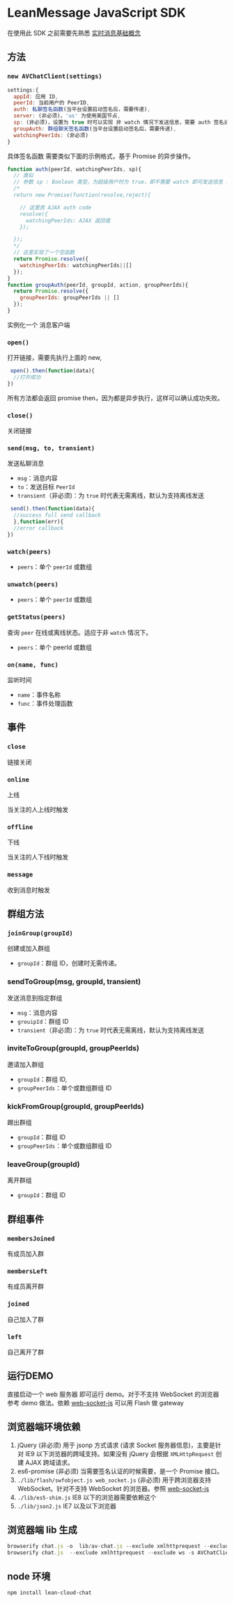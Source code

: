 # LeanMessage JavaScript SDK

在使用此 SDK 之前需要先熟悉 [实时消息基础概念](https://leancloud.cn/docs/realtime.html)

##  方法

### `new AVChatClient(settings)`

```javascript
settings:{
  appId: 应用 ID,
  peerId: 当前用户的 PeerID,
  auth: 私聊签名函数(当平台设置启动签名后，需要传递),
  server: (非必须)，'us' 为使用美国节点,
  sp: (非必须)，设置为 true 时可以实现 非 watch 情况下发送信息，需要 auth 签名进行相关设置
  groupAuth: 群组聊天签名函数(当平台设置启动签名后，需要传递),
  watchingPeerIds: (非必须)
}
```
具体签名函数 需要类似下面的示例格式，基于 Promise 的异步操作。

```javascript
function auth(peerId, watchingPeerIds, sp){
  // 类似
  // 参数 sp : Boolean 类型，为超级用户时为 true，即不需要 watch 即可发送信息 。
  /*
  return new Promise(function(resolve,reject){

    // 这里放 AJAX auth code
    resolve({
      watchingPeerIds: AJAX 返回值
    });

  });
  */
  // 这里实现了一个空函数
  return Promise.resolve({
    watchingPeerIds: watchingPeerIds||[]
  });
}
function groupAuth(peerId, groupId, action, groupPeerIds){
  return Promise.resolve({
    groupPeerIds: groupPeerIds || []
  });
}
```

实例化一个 消息客户端

### `open()`

打开链接，需要先执行上面的 new,

```javascript
 open().then(function(data){
  //打开成功
})
```

所有方法都会返回 promise then，因为都是异步执行，这样可以确认成功失败。

### `close()`

关闭链接

### `send(msg, to, transient)`

发送私聊消息

- `msg`：消息内容
- `to`：发送目标 `PeerId`
- `transient`（非必须)：为 `true` 时代表无需离线，默认为支持离线发送

```javascript
 send().then(function(data){
  //success full send callback
  },function(err){
  //error callback
})
```

### `watch(peers)`

- `peers`：单个 `peerId` 或数组

### `unwatch(peers)`

- `peers`：单个 `peerId` 或数组

### `getStatus(peers)`

查询 `peer` 在线或离线状态。适应于非 `watch` 情况下。

- `peers`：单个 peerId 或数组

### `on(name, func)`

监听时间

- `name`：事件名称
- `func`：事件处理函数

##  事件

### `close`

链接关闭

### `online`

上线

当关注的人上线时触发

### `offline`

下线

当关注的人下线时触发

### `message`

收到消息时触发

## 群组方法

### `joinGroup(groupId)`

创建或加入群组

- `groupId`：群组 ID，创建时无需传递。

### sendToGroup(msg, groupId, transient)

发送消息到指定群组

- `msg`：消息内容
- `grouipId`：群组 ID
- `transient`（非必须)：为 `true` 时代表无需离线，默认为支持离线发送

### inviteToGroup(groupId, groupPeerIds)

邀请加入群组

- `groupId`：群组 ID,
- `groupPeerIds`：单个或数组群组 ID

### kickFromGroup(groupId, groupPeerIds)

踢出群组

- `groupId`：群组 ID
- `groupPeerIds`：单个或数组群组 ID

### leaveGroup(groupId)

离开群组

- `groupId`：群组 ID

## 群组事件

### `membersJoined`

有成员加入群

### `membersLeft`

有成员离开群

### `joined`

自己加入了群

### `left`

自己离开了群

## 运行DEMO

直接启动一个 web 服务器 即可运行 demo。对于不支持 WebSocket 的浏览器 参考 demo 做法。依赖 <a href="https://github.com/gimite/web-socket-js">web-socket-js</a> 可以用 Flash 做 gateway

## 浏览器端环境依赖

1. jQuery (非必须)  用于 jsonp 方式请求 (请求 Socket 服务器信息)，主要是针对 IE9 以下浏览器的跨域支持。如果没有 jQuery 会根据 `XMLHttpRequest` 创建 AJAX 跨域请求。
2. es6-promise (非必须) 当需要签名认证的时候需要，是一个 Promise 接口。
3. `./lib/flash/swfobject.js web_socket.js` (非必须) 用于跨浏览器支持 WebSocket。针对不支持 WebSocket 的浏览器。参照 <a href="https://github.com/gimite/web-socket-js">web-socket-js</a>
4. `./lib/es5-shim.js` IE8 以下的浏览器需要依赖这个
5. `./lib/json2.js`  IE7 以及以下浏览器

## 浏览器端 lib 生成

```javascript
browserify chat.js -o  lib/av-chat.js --exclude xmlhttprequest --exclude ws -s AVChatClient
browserify chat.js  --exclude xmlhttprequest --exclude ws -s AVChatClient  | uglifyjs  > lib/av-chat-min.js
```

## node 环境

```shell
npm install lean-cloud-chat
```
